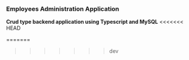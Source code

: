 ### Employees Administration Application

__Crud type backend application using Typescript and MySQL__
<<<<<<< HEAD

=======
>>>>>>> dev
